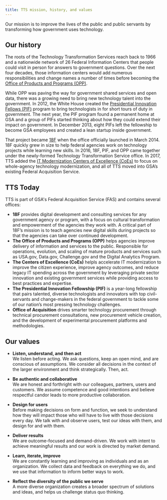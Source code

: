 ```yaml
---
title: TTS mission, history, and values
---
```


Our mission is to improve the lives of the public and public servants by transforming how government uses technology.

## Our history

The roots of the Technology Transformation Services reach back to 1966 and a nationwide network of 26 Federal Information Centers that people could visit in person for answers to government questions. Over the next four decades, those information centers would add numerous responsibilities and change names a number of times before becoming the [Office of Products and Programs (OPP)]({{site.baseurl}}/office-of-products-and-programs/).

While OPP was paving the way for government shared services and open data, there was a growing need to bring new technology talent into the government. In 2012, the White House created the [Presidential Innovation Fellows (PIF)](https://presidentialinnovationfellows.gov/) program to bring technologists in for short tours of duty in government. The next year, the PIF program found a permanent home at GSA and a group of PIFs started thinking about how they could extend their impact on government. In December 2013, eight PIFs left the fellowship to become GSA employees and created a lean startup inside government.

That project became [18F](https://18f.gsa.gov/) when the office officially launched in March 2014. 18F quickly grew in size to help federal agencies work on technology projects while learning new skills. In 2016, 18F, PIF, and OPP came together under the newly-formed Technology Transformation Service office. In 2017, TTS added the [IT Modernization Centers of Excellence (CoEs)](https://coe.gsa.gov/) to focus on whole-agency technology modernization, and all of TTS moved into GSA’s existing Federal Acquisition Service.


## TTS Today

TTS is part of GSA's Federal Acquisition Service (FAS) and contains several offices:  

- **18F** provides digital development and consulting services for any government agency or program, with a focus on cultural transformation and empowerment of the agencies they work with. A critical part of 18F’s mission is to teach agencies new digital skills during projects so that the agencies can take over continued development.
- **The Office of Products and Programs (OPP)** helps agencies improve delivery of information and services to the public. Responsible for operations, evolution, and scaling of mature products and services such as USA.gov, Data.gov, Challenge.gov and the Digital Analytics Program.
- **The Centers of Excellence (CoEs)** helpls accelerate IT modernization to improve the citizen experience, improve agency outcomes, and reduce legacy IT spending across the government by leveraging private sector innovation and existing government services while providing access to best practices and expertise.
- **The Presidential Innovation Fellowship (PIF)**  is a year-long fellowship that pairs talented, diverse technologists and innovators with top civil-servants and change-makers in the federal government to tackle some of our nation’s most pressing technology challenges.
- **Office of Acquisition** drives smarter technology procurement through technical procurement consultations, new procurement vehicle creation, and the development of experimental procurement platforms and methodologies.


## Our values

* **Listen, understand, and then act**  
    We listen before acting. We ask questions, keep an open mind, and are conscious of assumptions. We consider all decisions in the context of the larger environment and think strategically. Then, act.

* **Be authentic and collaborative**  
    We are honest and forthright with our colleagues, partners, users and customers. We assume competence and good intentions and believe respectful candor leads to more productive collaboration.

* **Design for users**  
    Before making decisions on form and function, we seek to understand how they will impact those who will have to live with those decisions every day. We talk with and observe users, test our ideas with them, and design for and with them.

* **Deliver results**  
    We are outcome-focused and demand-driven. We work with intent to achieve meaningful results and our work is directed by market demand.

* **Learn, iterate, improve**  
    We are constantly learning and improving as individuals and as an organization. We collect data and feedback on everything we do, and we use that information to inform better ways to work.

* **Reflect the diversity of the public we serve**  
    A more diverse organization creates a broader spectrum of solutions and ideas, and helps us challenge status quo thinking.
